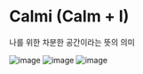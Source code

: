 # Calmi (Calm + I)
나를 위한 차분한 공간이라는 뜻의 의미


![image](https://github.com/user-attachments/assets/01f8d737-a002-4ab7-bedd-d2b6e6fda01f)
![image](https://github.com/user-attachments/assets/defa7599-97ac-4af1-8007-9cd0bd532b6f)
![image](https://github.com/user-attachments/assets/3f1ac51f-9a80-4a19-8bb0-0263f65749b1)

